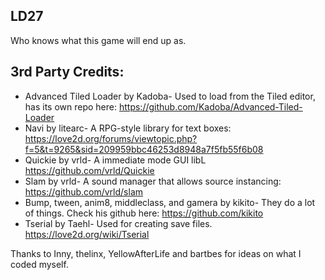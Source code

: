 ## LD27
Who knows what this game will end up as.

## 3rd Party Credits:
* Advanced Tiled Loader by Kadoba- Used to load from the Tiled editor, has its own repo here: https://github.com/Kadoba/Advanced-Tiled-Loader
* Navi by litearc- A RPG-style library for text boxes: https://love2d.org/forums/viewtopic.php?f=5&t=9265&sid=209959bbc46253d8948a7f5fb55f6b08
* Quickie by vrld- A immediate mode GUI libL https://github.com/vrld/Quickie
* Slam by vrld- A sound manager that allows source instancing: https://github.com/vrld/slam
* Bump, tween, anim8, middleclass, and gamera by kikito- They do a lot of things. Check his github here: https://github.com/kikito
* Tserial by Taehl- Used for creating save files. https://love2d.org/wiki/Tserial

Thanks to Inny, thelinx, YellowAfterLife and bartbes for ideas on what I coded myself.